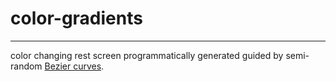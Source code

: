 # color-gradients
---
color changing rest screen programmatically generated guided by semi-random [Bezier curves](https://en.wikipedia.org/wiki/B%C3%A9zier_curve).
